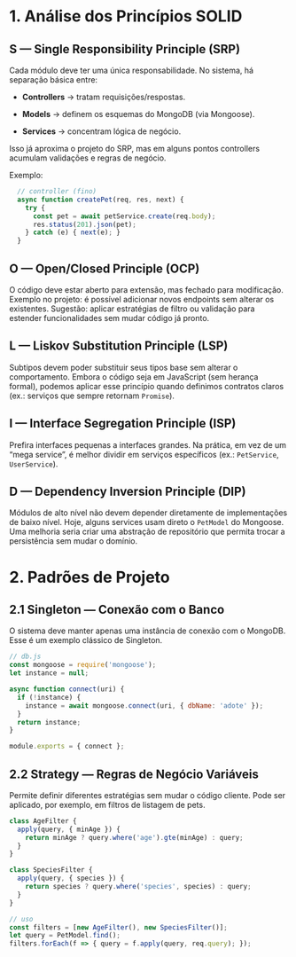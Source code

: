 # 1. Análise dos Princípios SOLID
## S — Single Responsibility Principle (SRP)

Cada módulo deve ter uma única responsabilidade.
No sistema, há separação básica entre:

- **Controllers** → tratam requisições/respostas.

- **Models** → definem os esquemas do MongoDB (via Mongoose).

- **Services** → concentram lógica de negócio.

Isso já aproxima o projeto do SRP, mas em alguns pontos controllers acumulam validações e regras de negócio.

Exemplo:
```js
  // controller (fino)
  async function createPet(req, res, next) {
    try {
      const pet = await petService.create(req.body);
      res.status(201).json(pet);
    } catch (e) { next(e); }
  }
```
## O — Open/Closed Principle (OCP)

O código deve estar aberto para extensão, mas fechado para modificação.
Exemplo no projeto: é possível adicionar novos endpoints sem alterar os existentes.
Sugestão: aplicar estratégias de filtro ou validação para estender funcionalidades sem mudar código já pronto.

## L — Liskov Substitution Principle (LSP)

Subtipos devem poder substituir seus tipos base sem alterar o comportamento.
Embora o código seja em JavaScript (sem herança formal), podemos aplicar esse princípio quando definimos contratos claros (ex.: serviços que sempre retornam `Promise`).

## I — Interface Segregation Principle (ISP)

Prefira interfaces pequenas a interfaces grandes.
Na prática, em vez de um “mega service”, é melhor dividir em serviços específicos (ex.: `PetService`, `UserService`).

## D — Dependency Inversion Principle (DIP)

Módulos de alto nível não devem depender diretamente de implementações de baixo nível.
Hoje, alguns services usam direto o `PetModel` do Mongoose.
Uma melhoria seria criar uma abstração de repositório que permita trocar a persistência sem mudar o domínio.

# 2. Padrões de Projeto
## 2.1 Singleton — Conexão com o Banco

O sistema deve manter apenas uma instância de conexão com o MongoDB.
Esse é um exemplo clássico de Singleton.

```js
// db.js
const mongoose = require('mongoose');
let instance = null;

async function connect(uri) {
  if (!instance) {
    instance = await mongoose.connect(uri, { dbName: 'adote' });
  }
  return instance;
}

module.exports = { connect };
```

## 2.2 Strategy — Regras de Negócio Variáveis

Permite definir diferentes estratégias sem mudar o código cliente.
Pode ser aplicado, por exemplo, em filtros de listagem de pets.

```js
class AgeFilter {
  apply(query, { minAge }) {
    return minAge ? query.where('age').gte(minAge) : query;
  }
}

class SpeciesFilter {
  apply(query, { species }) {
    return species ? query.where('species', species) : query;
  }
}

// uso
const filters = [new AgeFilter(), new SpeciesFilter()];
let query = PetModel.find();
filters.forEach(f => { query = f.apply(query, req.query); });
```
